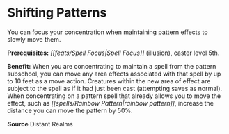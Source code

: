 ﻿---
cssclass: [feats]

---
# Shifting Patterns

You can focus your concentration when maintaining pattern effects to slowly move them.

**Prerequisites:** _[[feats/Spell Focus|Spell Focus]]_ (illusion), caster level 5th.

**Benefit:** When you are concentrating to maintain a spell from the pattern subschool, you can move any area effects associated with that spell by up to 10 feet as a move action. Creatures within the new area of effect are subject to the spell as if it had just been cast (attempting saves as normal). When concentrating on a pattern spell that already allows you to move the effect, such as _[[spells/Rainbow Pattern|rainbow pattern]]_, increase the distance you can move the pattern by 50%.

**Source** Distant Realms